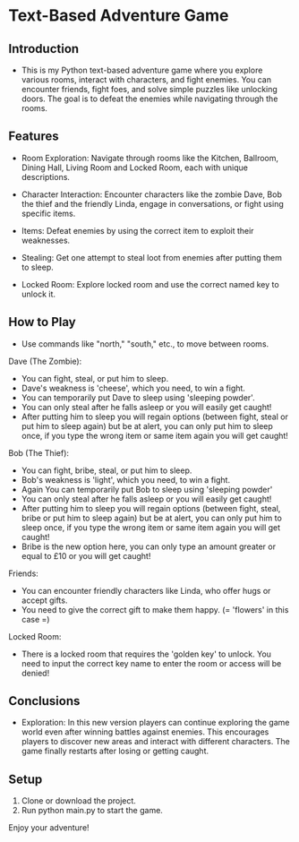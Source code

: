 # Text-Based Adventure Game

## Introduction

- This is my Python text-based adventure game where you explore various rooms, interact with characters, and fight enemies. You can encounter friends, fight foes, and solve simple puzzles like unlocking doors. The goal is to defeat the enemies while navigating through the rooms.


## Features

- Room Exploration: Navigate through rooms like the Kitchen, Ballroom, Dining Hall, Living Room and Locked Room, each with unique descriptions.

- Character Interaction: Encounter characters like the zombie Dave, Bob the thief and the friendly Linda, engage in conversations, or fight using specific items.

- Items: Defeat enemies by using the correct item to exploit their weaknesses.

- Stealing: Get one attempt to steal loot from enemies after putting them to sleep.

- Locked Room: Explore locked room and use the correct named key to unlock it. 


## How to Play

- Use commands like "north," "south," etc., to move between rooms.

  
Dave (The Zombie):

* You can fight, steal, or put him to sleep.
* Dave's weakness is 'cheese', which you need, to win a fight.
* You can temporarily put Dave to sleep using 'sleeping powder'.
* You can only steal after he falls asleep or you will easily get caught!  
* After putting him to sleep you will regain options (between fight, steal or put him to sleep again) but be at alert, you can only put him to sleep once, if you type the wrong item or same item again you will get caught!

Bob (The Thief):

* You can fight, bribe, steal, or put him to sleep.
* Bob's weakness is 'light', which you need, to win a fight.
* Again You can temporarily put Bob to sleep using 'sleeping powder'
* You can only steal after he falls asleep or you will easily get caught! 
* After putting him to sleep you will regain options (between fight, steal, bribe or put him to sleep again) but be at alert, you can only put him to sleep once, if you type the wrong item or same item again you will get caught!
* Bribe is the new option here, you can only type an amount greater or equal to £10 or you will get caught!

Friends:

* You can encounter friendly characters like Linda, who offer hugs or accept gifts.
* You need to give the correct gift to make them happy. (= 'flowers' in this case =)

Locked Room:

* There is a locked room that requires the 'golden key' to unlock. You need to input the correct key name to enter the room or access will be denied!

## Conclusions
- Exploration: In this new version players can continue exploring the game world even after winning battles against enemies. This encourages players to discover new areas and interact with different characters. The game finally restarts after losing or getting caught.



## Setup

1. Clone or download the project.
2. Run python main.py to start the game.

Enjoy your adventure!














